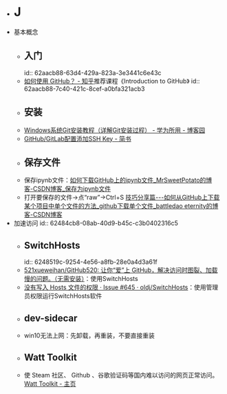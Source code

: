 - # J
- 基本概念
	- ## 入门
	  id:: 62aacb88-63d4-429a-823a-3e3441c6e43c
	- [如何使用 GitHub？ - 知乎](https://www.zhihu.com/question/20070065)推荐课程《Introduction to GitHub》
	  id:: 62aacb88-7c40-421c-8cef-a0bfa321acb3
	- ## 安装
	- [Windows系统Git安装教程（详解Git安装过程） - 学为所用 - 博客园](https://www.cnblogs.com/xueweisuoyong/p/11914045.html)
	- [GitHub/GitLab配置添加SSH Key - 简书](https://www.jianshu.com/p/9c30f56bbd02)
	- ## 保存文件
	- 保存ipynb文件：[如何下载GitHub上的ipynb文件_MrSweetPotato的博客-CSDN博客_保存为ipynb文件](https://blog.csdn.net/MrSweetPotato/article/details/102598095)
	- 打开要保存的文件->点“raw”->Ctrl+S [技巧分享篇---如何从GitHub上下载某个项目中单个文件的方法_github下载单个文件_battledao eternity的博客-CSDN博客](https://blog.csdn.net/battledao/article/details/123462213)
- 加速访问
  id:: 62484cb8-08ab-40d9-b45c-c3b0402316c5
	- ## SwitchHosts
	  id:: 6248519c-9254-4e56-a8fb-28e0a4d3a61f
	- [521xueweihan/GitHub520: 让你“爱”上 GitHub，解决访问时图裂、加载慢的问题。（无需安装）](https://github.com/521xueweihan/GitHub520)：使用SwitchHosts
	- [没有写入 Hosts 文件的权限 · Issue #645 · oldj/SwitchHosts](https://github.com/oldj/SwitchHosts/issues/645)：使用管理员权限运行SwitchHosts软件
	- ## dev-sidecar
	- win10无法上网：先卸载，再重装，不要直接重装
	- ## Watt Toolkit
	- 使 Steam 社区、 Github 、谷歌验证码等国内难以访问的网页正常访问。 [Watt Toolkit - 主页](https://steampp.net/)
